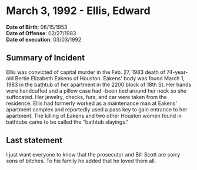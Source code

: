 # March 3, 1992 - Ellis, Edward

**Date of Birth**: 06/15/1953<br/>
**Date of Offense**: 02/27/1983<br/>
**Date of execution**: 03/03/1992<br/>

## Summary of Incident
Ellis was convicted of capital murder in the Feb. 27, 1983 death of 74-year-old Bertie Elizabeth Eakens of Houston. Eakens' body was found March 1, 1983 in the bathtub of her apartment in the 2200 block of 18th St. Her hands were handcuffed and a pillow case had -been tied around her neck so she suffocated. Her jewelry, checks, furs, and car were taken from the residence. Ellis had formerly worked as a maintenance man at Eakens' apartment complex and reportedly used a pass key to gain entrance to her apartment. The killing of Eakens and two other Houston women found in bathtubs came to be called the "bathtub slayings."

## Last statement
I just want everyone to know that the prosecutor and Bill Scott are sorry sons of bitches. To his family he added that he loved them all.